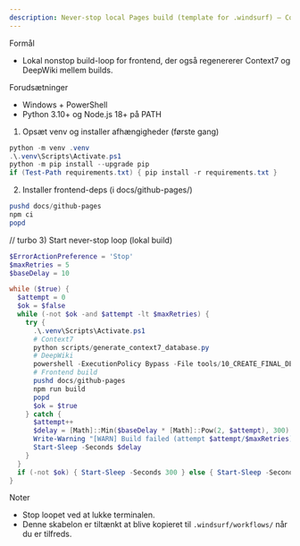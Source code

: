 ```yaml
---
description: Never-stop local Pages build (template for .windsurf) — Context7 + DeepWiki + frontend
---
```


Formål
- Lokal nonstop build-loop for frontend, der også regenererer Context7 og DeepWiki mellem builds.

Forudsætninger
- Windows + PowerShell
- Python 3.10+ og Node.js 18+ på PATH

1) Opsæt venv og installer afhængigheder (første gang)
```powershell
python -m venv .venv
.\.venv\Scripts\Activate.ps1
python -m pip install --upgrade pip
if (Test-Path requirements.txt) { pip install -r requirements.txt }
```

2) Installer frontend-deps (i docs/github-pages/)
```powershell
pushd docs/github-pages
npm ci
popd
```

// turbo
3) Start never-stop loop (lokal build)
```powershell
$ErrorActionPreference = 'Stop'
$maxRetries = 5
$baseDelay = 10

while ($true) {
  $attempt = 0
  $ok = $false
  while (-not $ok -and $attempt -lt $maxRetries) {
    try {
      .\.venv\Scripts\Activate.ps1
      # Context7
      python scripts/generate_context7_database.py
      # DeepWiki
      powershell -ExecutionPolicy Bypass -File tools/10_CREATE_FINAL_DEEPWIKI.ps1
      # Frontend build
      pushd docs/github-pages
      npm run build
      popd
      $ok = $true
    } catch {
      $attempt++
      $delay = [Math]::Min($baseDelay * [Math]::Pow(2, $attempt), 300)
      Write-Warning "[WARN] Build failed (attempt $attempt/$maxRetries): $_"
      Start-Sleep -Seconds $delay
    }
  }
  if (-not $ok) { Start-Sleep -Seconds 300 } else { Start-Sleep -Seconds 900 }
}
```

Noter
- Stop loopet ved at lukke terminalen.
- Denne skabelon er tiltænkt at blive kopieret til `.windsurf/workflows/` når du er tilfreds.
